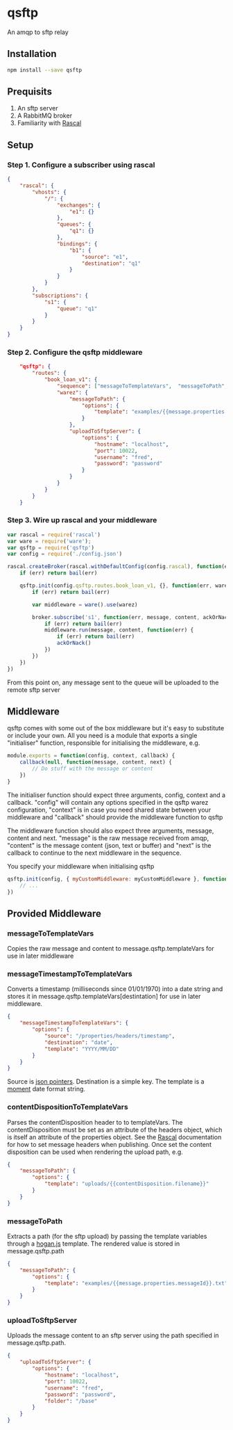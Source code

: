 # qsftp
An amqp to sftp relay

## Installation
```bash
npm install --save qsftp
```

## Prequisits
1. An sftp server
1. A RabbitMQ broker
1. Familiarity with [Rascal](https://github.com/guidesmiths/rascal)


## Setup
### Step 1. Configure a subscriber using rascal
```json
{
    "rascal": {
        "vhosts": {
            "/": {
                "exchanges": {
                    "e1": {}
                },
                "queues": {
                    "q1": {}
                },
                "bindings": {
                    "b1": {
                        "source": "e1",
                        "destination": "q1"
                    }
                }
            }
        },
        "subscriptions": {
            "s1": {
                "queue": "q1"
            }
        }
    }
}
```
### Step 2. Configure the qsftp middleware
```json
    "qsftp": {
        "routes": {
            "book_loan_v1": {
                "sequence": ["messageToTemplateVars",  "messageToPath", "uploadToSftpServer"],
                "warez": {
                    "messageToPath": {
                        "options": {
                            "template": "examples/{{message.properties.messageId}}.txt"
                        }
                    },
                    "uploadToSftpServer": {
                        "options": {
                            "hostname": "localhost",
                            "port": 10022,
                            "username": "fred",
                            "password": "password"
                        }
                    }
                }
            }
        }
    }
```
### Step 3. Wire up rascal and your middleware
```js
var rascal = require('rascal')
var ware = require('ware');
var qsftp = require('qsftp')
var config = require('./config.json')

rascal.createBroker(rascal.withDefaultConfig(config.rascal), function(err, broker) {
    if (err) return bail(err)

    qsftp.init(config.qsftp.routes.book_loan_v1, {}, function(err, warez) {
        if (err) return bail(err)

        var middleware = ware().use(warez)

        broker.subscribe('s1', function(err, message, content, ackOrNack) {
            if (err) return bail(err)
            middleware.run(message, content, function(err) {
                if (err) return bail(err)
                ackOrNack()
            })
        })
    })
})
```
From this point on, any message sent to the queue will be uploaded to the remote sftp server

## Middleware
qsftp comes with some out of the box middleware but it's easy to substitute or include your own. All you need is a module that exports a single "initialiser" function, responsible for initialising the middleware, e.g.
```js
module.exports = function(config, context, callback) {
    callback(null, function(message, content, next) {
        // Do stuff with the message or content
    })
}
```
The initialiser function should expect three arguments, config, context and a callback. "config" will contain any options specified in the qsftp warez configuration, "context" is in case you need shared state between your middleware and "callback" should provide the middleware function to qsftp

The middleware function should also expect three arguments, message, content and next. "message" is the raw message received from amqp, "content" is the message content (json, text or buffer) and "next" is the callback to continue to the next middleware in the sequence.

You specify your middleware when initialising qsftp
```js
qsftp.init(config, { myCustomMiddleware: myCustomMiddleware }, function(err, warez) {
    // ...
})
```
## Provided Middleware

### messageToTemplateVars
Copies the raw message and content to message.qsftp.templateVars for use in later middleware

### messageTimestampToTemplateVars
Converts a timestamp (milliseconds since 01/01/1970) into a date string and stores it in message.qsftp.templateVars[destintation] for use in later middleware.
```json
{
    "messageTimestampToTemplateVars": {
        "options": {
            "source": "/properties/headers/timestamp",
            "destination": "date",
            "template": "YYYY/MM/DD"
        }
    }
}
```
Source is [json pointers](https://www.npmjs.com/package/json-pointer). Destination is a simple key. The template is a [moment](https://www.npmjs.com/package/moment) date format string.

### contentDispositionToTemplateVars
Parses the contentDisposition header to to templateVars. The contentDisposition must be set as an attribute of the headers object, which is itself an attribute of the properties object. See the [Rascal](https://github.com/guidesmiths/rascal) documentation for how to set message headers when publishing. Once set the content disposition can be used when rendering the upload path, e.g.
```json
{
    "messageToPath": {
        "options": {
            "template": "uploads/{{contentDisposition.filename}}"
        }
    }
}
```

### messageToPath
Extracts a path (for the sftp upload) by passing the template variables through a [hogan.js](https://www.npmjs.com/package/hogan.js) template. The rendered value is stored in message.qsftp.path
```json
{
    "messageToPath": {
        "options": {
            "template": "examples/{{message.properties.messageId}}.txt"
        }
    }
}
```

### uploadToSftpServer
Uploads the message content to an sftp server using the path specified in message.qsftp.path.
```json
{
    "uploadToSftpServer": {
        "options": {
            "hostname": "localhost",
            "port": 10022,
            "username": "fred",
            "password": "password",
            "folder": "/base"
        }
    }
}
```
